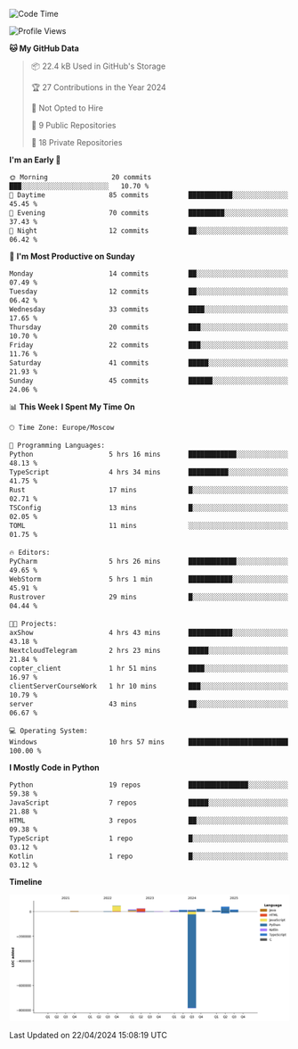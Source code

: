 <!--START_SECTION:waka-->
![Code Time](http://img.shields.io/badge/Code%20Time-273%20hrs%209%20mins-blue)

![Profile Views](http://img.shields.io/badge/Profile%20Views-0-blue)

**🐱 My GitHub Data** 

> 📦 22.4 kB Used in GitHub's Storage 
 > 
> 🏆 27 Contributions in the Year 2024
 > 
> 🚫 Not Opted to Hire
 > 
> 📜 9 Public Repositories 
 > 
> 🔑 18 Private Repositories 
 > 
**I'm an Early 🐤** 

```text
🌞 Morning                20 commits          ███░░░░░░░░░░░░░░░░░░░░░░   10.70 % 
🌆 Daytime                85 commits          ███████████░░░░░░░░░░░░░░   45.45 % 
🌃 Evening                70 commits          █████████░░░░░░░░░░░░░░░░   37.43 % 
🌙 Night                  12 commits          ██░░░░░░░░░░░░░░░░░░░░░░░   06.42 % 
```
📅 **I'm Most Productive on Sunday** 

```text
Monday                   14 commits          ██░░░░░░░░░░░░░░░░░░░░░░░   07.49 % 
Tuesday                  12 commits          ██░░░░░░░░░░░░░░░░░░░░░░░   06.42 % 
Wednesday                33 commits          ████░░░░░░░░░░░░░░░░░░░░░   17.65 % 
Thursday                 20 commits          ███░░░░░░░░░░░░░░░░░░░░░░   10.70 % 
Friday                   22 commits          ███░░░░░░░░░░░░░░░░░░░░░░   11.76 % 
Saturday                 41 commits          █████░░░░░░░░░░░░░░░░░░░░   21.93 % 
Sunday                   45 commits          ██████░░░░░░░░░░░░░░░░░░░   24.06 % 
```


📊 **This Week I Spent My Time On** 

```text
🕑︎ Time Zone: Europe/Moscow

💬 Programming Languages: 
Python                   5 hrs 16 mins       ████████████░░░░░░░░░░░░░   48.13 % 
TypeScript               4 hrs 34 mins       ██████████░░░░░░░░░░░░░░░   41.75 % 
Rust                     17 mins             █░░░░░░░░░░░░░░░░░░░░░░░░   02.71 % 
TSConfig                 13 mins             █░░░░░░░░░░░░░░░░░░░░░░░░   02.05 % 
TOML                     11 mins             ░░░░░░░░░░░░░░░░░░░░░░░░░   01.75 % 

🔥 Editors: 
PyCharm                  5 hrs 26 mins       ████████████░░░░░░░░░░░░░   49.65 % 
WebStorm                 5 hrs 1 min         ███████████░░░░░░░░░░░░░░   45.91 % 
Rustrover                29 mins             █░░░░░░░░░░░░░░░░░░░░░░░░   04.44 % 

🐱‍💻 Projects: 
axShow                   4 hrs 43 mins       ███████████░░░░░░░░░░░░░░   43.18 % 
NextcloudTelegram        2 hrs 23 mins       █████░░░░░░░░░░░░░░░░░░░░   21.84 % 
copter_client            1 hr 51 mins        ████░░░░░░░░░░░░░░░░░░░░░   16.97 % 
clientServerCourseWork   1 hr 10 mins        ███░░░░░░░░░░░░░░░░░░░░░░   10.79 % 
server                   43 mins             ██░░░░░░░░░░░░░░░░░░░░░░░   06.67 % 

💻 Operating System: 
Windows                  10 hrs 57 mins      █████████████████████████   100.00 % 
```

**I Mostly Code in Python** 

```text
Python                   19 repos            ███████████████░░░░░░░░░░   59.38 % 
JavaScript               7 repos             █████░░░░░░░░░░░░░░░░░░░░   21.88 % 
HTML                     3 repos             ██░░░░░░░░░░░░░░░░░░░░░░░   09.38 % 
TypeScript               1 repo              █░░░░░░░░░░░░░░░░░░░░░░░░   03.12 % 
Kotlin                   1 repo              █░░░░░░░░░░░░░░░░░░░░░░░░   03.12 % 
```



**Timeline**

![Lines of Code chart](https://raw.githubusercontent.com/adlemx/adlemx/main/assets/bar_graph.png)


 Last Updated on 22/04/2024 15:08:19 UTC
<!--END_SECTION:waka-->
